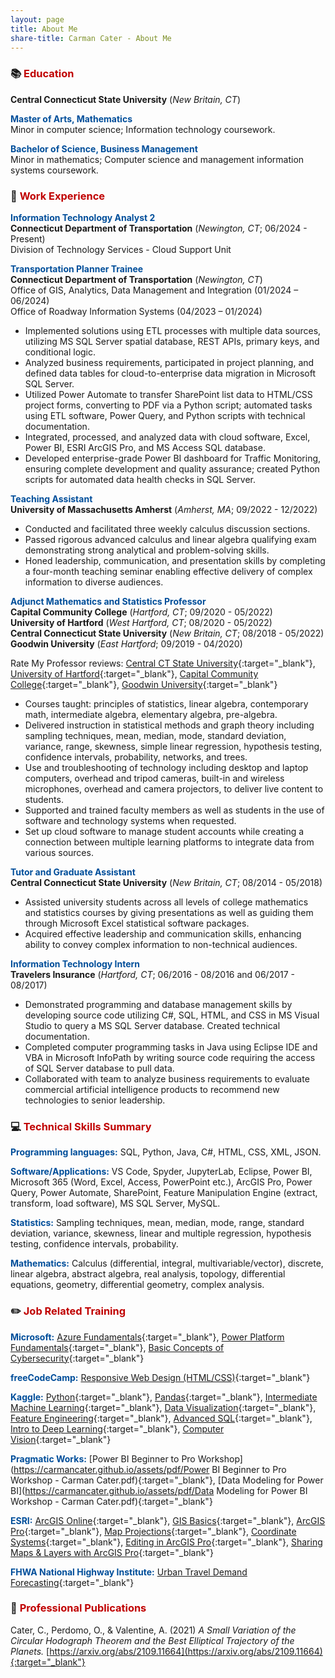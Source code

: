 ```yaml
---
layout: page
title: About Me
share-title: Carman Cater - About Me
---
```


### :books: <span style="color: #C00000">Education</span>

**Central Connecticut State University** (*New Britain, CT*)  

<span style="color: #004E9A">**Master of Arts, Mathematics**</span>  
Minor in computer science; Information technology coursework.  

<span style="color: #004E9A">**Bachelor of Science, Business Management**</span>  
Minor in mathematics; Computer science and management information systems coursework.

### :office: <span style="color: #C00000">Work Experience</span>

<span style="color: #004E9A">**Information Technology Analyst 2**</span>  
**Connecticut Department of Transportation** (*Newington, CT*; 06/2024 - Present)  
Division of Technology Services - Cloud Support Unit

<span style="color: #004E9A">**Transportation Planner Trainee**</span>  
**Connecticut Department of Transportation** (*Newington, CT*)  
Office of GIS, Analytics, Data Management and Integration (01/2024 – 06/2024)  
Office of Roadway Information Systems (04/2023 – 01/2024)  
- Implemented solutions using ETL processes with multiple data sources, utilizing MS SQL Server spatial database, REST APIs, primary keys, and conditional logic.
- Analyzed business requirements, participated in project planning, and defined data tables for cloud-to-enterprise data migration in Microsoft SQL Server.
- Utilized Power Automate to transfer SharePoint list data to HTML/CSS project forms, converting to PDF via a Python script; automated tasks using ETL software, Power Query, and Python scripts with technical documentation.
- Integrated, processed, and analyzed data with cloud software, Excel, Power BI, ESRI ArcGIS Pro, and MS Access SQL database.
- Developed enterprise-grade Power BI dashboard for Traffic Monitoring, ensuring complete development and quality assurance; created Python scripts for automated data health checks in SQL Server.

<span style="color: #004E9A">**Teaching Assistant**</span>  
**University of Massachusetts Amherst** (*Amherst, MA*; 09/2022 - 12/2022)  
- Conducted and facilitated three weekly calculus discussion sections.
- Passed rigorous advanced calculus and linear algebra qualifying exam demonstrating strong analytical and problem-solving skills.
- Honed leadership, communication, and presentation skills by completing a four-month teaching seminar enabling effective delivery of complex information to diverse audiences.

<span style="color: #004E9A">**Adjunct Mathematics and Statistics Professor**</span>  
**Capital Community College** (*Hartford, CT*; 09/2020 - 05/2022)  
**University of Hartford** (*West Hartford, CT*; 08/2020 - 05/2022)  
**Central Connecticut State University** (*New Britain, CT*; 08/2018 - 05/2022)  
**Goodwin University** (*East Hartford*; 09/2019 - 04/2020)

Rate My Professor reviews: [Central CT State University](https://www.ratemyprofessors.com/professor/2398329){:target="_blank"}, [University of Hartford](https://www.ratemyprofessors.com/professor/2619271){:target="_blank"}, [Capital Community College](https://www.ratemyprofessors.com/professor/2619272){:target="_blank"}, [Goodwin University](https://www.ratemyprofessors.com/professor/2523642){:target="_blank"}
- Courses taught: principles of statistics, linear algebra, contemporary math, intermediate algebra, elementary algebra, pre-algebra.        
- Delivered instruction in statistical methods and graph theory including sampling techniques, mean, median, mode, standard deviation, variance, range, skewness, simple linear regression, hypothesis testing, confidence intervals, probability, networks, and trees.
- Use and troubleshooting of technology including desktop and laptop computers, overhead and tripod cameras, built-in and wireless microphones, overhead and camera projectors, to deliver live content to students.
- Supported and trained faculty members as well as students in the use of software and technology systems when requested.
- Set up cloud software to manage student accounts while creating a connection between multiple learning platforms to integrate data from various sources.

<span style="color: #004E9A">**Tutor and Graduate Assistant**</span>  
**Central Connecticut State University** (*New Britain, CT*; 08/2014 - 05/2018)  
- Assisted university students across all levels of college mathematics and statistics courses by giving presentations as well as guiding them through Microsoft Excel statistical software packages.
- Acquired effective leadership and communication skills, enhancing ability to convey complex information to non-technical audiences.


<span style="color: #004E9A">**Information Technology Intern**</span>  
**Travelers Insurance** (*Hartford, CT*; 06/2016 - 08/2016 and 06/2017 - 08/2017) 
- Demonstrated programming and database management skills by developing source code utilizing C#, SQL, HTML, and CSS in MS Visual Studio to query a MS SQL Server database. Created technical documentation.
- Completed computer programming tasks in Java using Eclipse IDE and VBA in Microsoft InfoPath by writing source code requiring the access of SQL Server database to pull data.
- Collaborated with team to analyze business requirements to evaluate commercial artificial intelligence products to recommend new technologies to senior leadership.

### :computer: <span style="color: #C00000">Technical Skills Summary</span>

<span style="color: #004E9A">**Programming languages:**</span> SQL, Python, Java, C#, HTML, CSS, XML, JSON.

<span style="color: #004E9A">**Software/Applications:**</span> VS Code, Spyder, JupyterLab, Eclipse, Power BI, Microsoft 365 (Word, Excel, Access, PowerPoint etc.), ArcGIS Pro, Power Query, Power Automate, SharePoint, Feature Manipulation Engine (extract, transform, load software), MS SQL Server, MySQL.

<span style="color: #004E9A">**Statistics:**</span> Sampling techniques, mean, median, mode, range, standard deviation, variance, skewness, linear and multiple regression, hypothesis testing, confidence intervals, probability.

<span style="color: #004E9A">**Mathematics:**</span> Calculus (differential, integral, multivariable/vector), discrete, linear algebra, abstract algebra, real analysis, topology, differential equations, geometry, differential geometry, complex analysis.

### :pencil2: <span style="color: #C00000">Job Related Training</span>

<span style="color: #004E9A">**Microsoft:**</span> [Azure Fundamentals](https://learn.microsoft.com/en-us/users/carmancater/){:target="_blank"}, [Power Platform Fundamentals](https://learn.microsoft.com/en-us/users/carmancater/){:target="_blank"}, [Basic Concepts of Cybersecurity](https://learn.microsoft.com/en-us/users/carmancater/){:target="_blank"}

<span style="color: #004E9A">**freeCodeCamp:**</span> [Responsive Web Design (HTML/CSS)](https://www.freecodecamp.org/certification/niteoneuaf/responsive-web-design){:target="_blank"}

<span style="color: #004E9A">**Kaggle:**</span> [Python](https://www.kaggle.com/learn/certification/ccater/python){:target="_blank"}, [Pandas](https://www.kaggle.com/learn/certification/ccater/pandas){:target="_blank"}, [Intermediate Machine Learning](https://www.kaggle.com/learn/certification/ccater/intermediate-machine-learning){:target="_blank"}, [Data Visualization](https://www.kaggle.com/learn/certification/ccater/data-visualization){:target="_blank"}, [Feature Engineering](https://www.kaggle.com/learn/certification/ccater/feature-engineering){:target="_blank"}, [Advanced SQL](https://www.kaggle.com/learn/certification/ccater/advanced-sql){:target="_blank"}, [Intro to Deep Learning](https://www.kaggle.com/learn/certification/ccater/intro-to-deep-learning){:target="_blank"}, [Computer Vision](https://www.kaggle.com/learn/certification/ccater/computer-vision){:target="_blank"}

<span style="color: #004E9A">**Pragmatic Works:**</span> [Power BI Beginner to Pro Workshop](https://carmancater.github.io/assets/pdf/Power BI Beginner to Pro Workshop - Carman Cater.pdf){:target="_blank"}, [Data Modeling for Power BI](https://carmancater.github.io/assets/pdf/Data Modeling for Power BI Workshop - Carman Cater.pdf){:target="_blank"}

<span style="color: #004E9A">**ESRI:**</span> [ArcGIS Online](https://www.esri.com/training/TrainingRecord/Certificate/niteoneuaf/63f397c9d7c0ad50296133a0/300){:target="_blank"}, [GIS Basics](https://www.esri.com/training/TrainingRecord/Certificate/carman.cater_CTDOT/64b6ac3a4a632523fe3afb64/240){:target="_blank"}, [ArcGIS Pro](https://www.esri.com/training/TrainingRecord/Certificate/carman.cater_CTDOT/64cbf5a958ad78436f8e0ea5/240){:target="_blank"}, [Map Projections](https://www.esri.com/training/TrainingRecord/Certificate/carman.cater_CTDOT/654a81cbc2e70746bde1b7de/300){:target="_blank"}, [Coordinate Systems](https://www.esri.com/training/TrainingRecord/Certificate/carman.cater_CTDOT/65b080cb498903513abf54e0/300){:target="_blank"}, [Editing in ArcGIS Pro](https://www.esri.com/training/TrainingRecord/Certificate/carman.cater_CTDOT/6608276001ad13002759e586/240){:target="_blank"}, [Sharing Maps & Layers with ArcGIS Pro](https://www.esri.com/training/TrainingRecord/Certificate/carman.cater_CTDOT/6611e0626e9a9a13a9f81e0a/240){:target="_blank"}

<span style="color: #004E9A">**FHWA National Highway Institute:**</span> [Urban Travel Demand Forecasting](https://www.nhi.fhwa.dot.gov/downloads/catalog/FHWA-NHI-152054.pdf){:target="_blank"}

### :page_facing_up: <span style="color: #C00000">Professional Publications</span>

Cater, C., Perdomo, O., & Valentine, A. (2021) *A Small Variation of the Circular Hodograph Theorem and the Best Elliptical Trajectory of the Planets.*  [https://arxiv.org/abs/2109.11664](https://arxiv.org/abs/2109.11664){:target="_blank"}